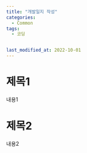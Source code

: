 ```yaml
---
title: "개발일지 작성"
categories:
  - Common
tags:
  - 코딩


last_modified_at: 2022-10-01
---
```


# 제목1
내용1

# 제목2
내용2